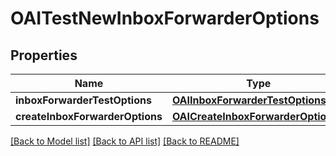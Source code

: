 # OAITestNewInboxForwarderOptions

## Properties
Name | Type | Description | Notes
------------ | ------------- | ------------- | -------------
**inboxForwarderTestOptions** | [**OAIInboxForwarderTestOptions***](OAIInboxForwarderTestOptions) |  | 
**createInboxForwarderOptions** | [**OAICreateInboxForwarderOptions***](OAICreateInboxForwarderOptions) |  | 

[[Back to Model list]](../README#documentation-for-models) [[Back to API list]](../README#documentation-for-api-endpoints) [[Back to README]](../README)


